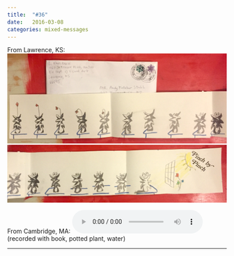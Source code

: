 ```yaml
---
title:  "#36"
date:   2016-03-08
categories: mixed-messages
---
```

From Lawrence, KS:
![](/assets/mm/3-8-16-1.jpg) 
![](/assets/mm/3-8-16-2.jpg) 

From Cambridge, MA:
<audio controls="controls">
	<a href="/assets/mm/3-8-16.mp3">3-8-16.mp3</a>
	<source src="/assets/mm/3-8-16.mp3" type="audio/wav">
</audio>
(recorded with book, potted plant, water)

***